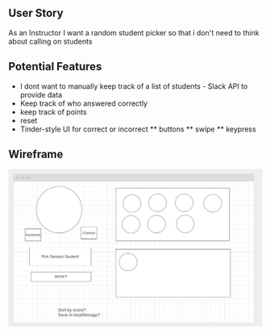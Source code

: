 ## User Story
As an Instructor
I want a random student picker
so that i don't need to think about calling on students

## Potential Features
* I dont want to manually keep track of a list of students - Slack API to provide data
* Keep track of who answered correctly
* keep track of points
* reset
* Tinder-style UI for correct or incorrect
  ** buttons
  ** swipe
  ** keypress 

## Wireframe
![Wireframe](wireframe.jpg)